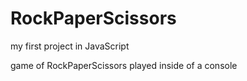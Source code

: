 # RockPaperScissors
my first project in JavaScript

game of RockPaperScissors played inside of a console
